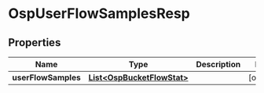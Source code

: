 # OspUserFlowSamplesResp

## Properties
Name | Type | Description | Notes
------------ | ------------- | ------------- | -------------
**userFlowSamples** | [**List&lt;OspBucketFlowStat&gt;**](OspBucketFlowStat.md) |  |  [optional]

